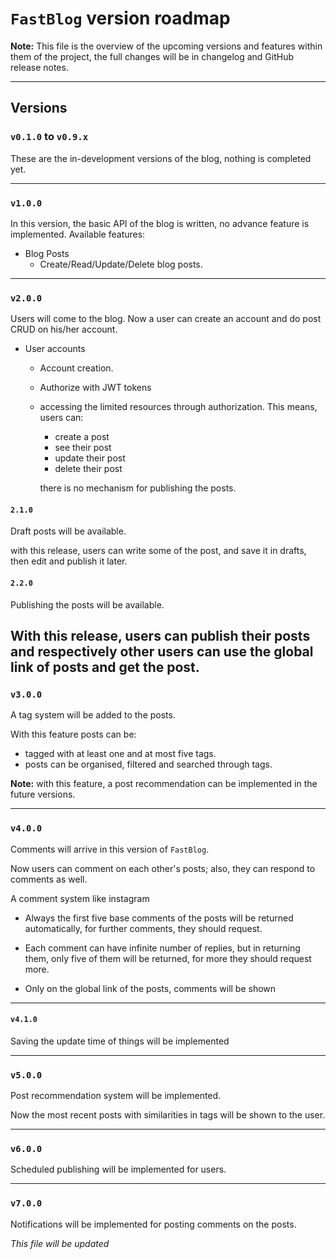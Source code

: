 # `FastBlog` version roadmap

**Note:** This file is the overview of the upcoming versions
and features within them of the project,
the full changes will be in changelog and GitHub release notes.

----
## Versions
### `v0.1.0` to `v0.9.x`
These are the in-development versions of the blog, nothing is completed yet.

----
### `v1.0.0`
In this version, the basic API of the blog is written, no advance feature is implemented.
Available features:
- Blog Posts
  - Create/Read/Update/Delete blog posts.


----
### `v2.0.0`
Users will come to the blog. Now a user can create an account and do post CRUD on his/her account.
- User accounts
  - Account creation.
  - Authorize with JWT tokens
  - accessing the limited resources through authorization.
    This means, users can:
      - create a post
      - see their post
      - update their post
      - delete their post

       there is no mechanism for publishing the posts.

#### `2.1.0`
Draft posts will be available.

with this release, users can write some of the post,
and save it in drafts, then edit and publish it later.

#### `2.2.0`
Publishing the posts will be available.

With this release, users can publish their posts and
respectively other users can use the global link of posts
and get the post.
----
### `v3.0.0`
A tag system will be added to the posts.

With this feature posts can be:
- tagged with at least one and at most five tags.
- posts can be organised, filtered and searched through tags.

**Note:** with this feature, a post recommendation can be implemented in the future versions.

----
### `v4.0.0`
Comments will arrive in this version of `FastBlog`.

Now users can comment on each other's posts; also, they can respond to comments as well.

A comment system like instagram
- Always the first five base comments of the posts will be returned automatically,
for further comments, they should request.

- Each comment can have infinite number of replies, but in returning them, only five of them
will be returned, for more they should request more.

- Only on the global link of the posts, comments will be shown
----

#### `v4.1.0`
Saving the update time of things will be implemented

----
### `v5.0.0`
Post recommendation system will be implemented.

Now the most recent posts with similarities in tags will be shown to the user.

----

### `v6.0.0`
Scheduled publishing will be implemented for users.


----
### `v7.0.0`
Notifications will be implemented for posting comments on the posts.


_This file will be updated_
